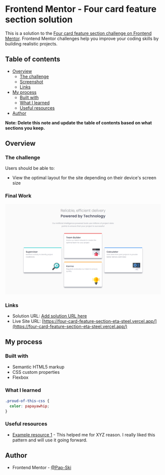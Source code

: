 # Frontend Mentor - Four card feature section solution

This is a solution to the [Four card feature section challenge on Frontend Mentor](https://www.frontendmentor.io/challenges/four-card-feature-section-weK1eFYK). Frontend Mentor challenges help you improve your coding skills by building realistic projects.

## Table of contents

- [Overview](#overview)
  - [The challenge](#the-challenge)
  - [Screenshot](#screenshot)
  - [Links](#links)
- [My process](#my-process)
  - [Built with](#built-with)
  - [What I learned](#what-i-learned)
  - [Useful resources](#useful-resources)
- [Author](#author)

**Note: Delete this note and update the table of contents based on what sections you keep.**

## Overview

### The challenge

Users should be able to:

- View the optimal layout for the site depending on their device's screen size

### Final Work

![Final Work](Final_Work.jpg)

### Links

- Solution URL: [Add solution URL here](https://your-solution-url.com)
- Live Site URL: [https://four-card-feature-section-eta-steel.vercel.app/](https://four-card-feature-section-eta-steel.vercel.app/)

## My process

### Built with

- Semantic HTML5 markup
- CSS custom properties
- Flexbox

### What I learned

```css
.proud-of-this-css {
  color: papayawhip;
}
```

### Useful resources

- [Example resource 1](https://www.example.com) - This helped me for XYZ reason. I really liked this pattern and will use it going forward.

## Author

- Frontend Mentor - [@Pap-Ski](https://www.frontendmentor.io/profile/Pap-Ski)
